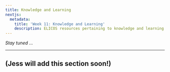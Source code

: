 ```yaml
---
title: Knowledge and Learning
nextjs:
  metadata:
    title: 'Week 11: Knowledge and Learning'
    description: ELICOS resources pertaining to knowledge and learning.
---
```


_Stay tuned ..._

---

## (Jess will add this section soon!)
